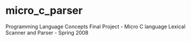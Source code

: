 # micro_c_parser
Programming Language Concepts Final Project - Micro C language Lexical Scanner and Parser - Spring 2008
